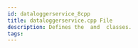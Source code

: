 ```yaml
---
id: dataloggerservice_8cpp
title: dataloggerservice.cpp File
description: Defines the  and  classes.
tags:
---
```

